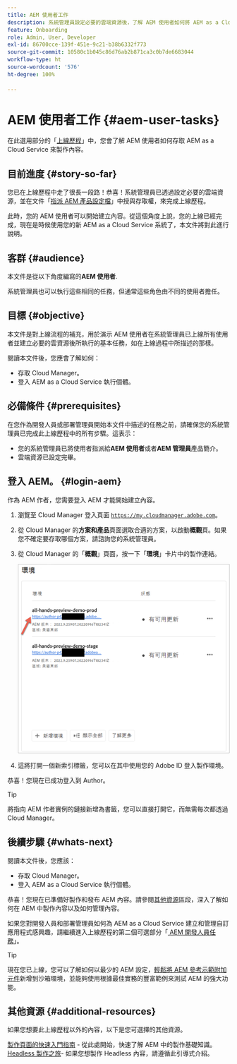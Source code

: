 ```yaml
---
title: AEM 使用者工作
description: 系統管理員設定必要的雲端資源後，了解 AEM 使用者如何將 AEM as a Cloud Service 存取以製作內容。
feature: Onboarding
role: Admin, User, Developer
exl-id: 86700cce-139f-451e-9c21-b38b6332f773
source-git-commit: 10580c1b045c86d76ab2b871ca3c0b7de6683044
workflow-type: ht
source-wordcount: '576'
ht-degree: 100%

---
```



# AEM 使用者工作 {#aem-user-tasks}

在此選用部分的「[上線歷程](overview.md)」中，您會了解 AEM 使用者如何存取 AEM as a Cloud Service 來製作內容。

## 目前進度 {#story-so-far}

您已在上線歷程中走了很長一段路！恭喜！系統管理員已透過設定必要的雲端資源，並在文件「[指派 AEM 產品設定檔](assign-profiles-aem.md)」中授與存取權，來完成上線歷程。

此時，您的 AEM 使用者可以開始建立內容。從這個角度上說，您的上線已經完成，現在是時候使用您的新 AEM as a Cloud Service 系統了，本文件將對此進行說明。

## 客群 {#audience}

本文件是從以下角度編寫的&#x200B;**AEM 使用者**.

系統管理員也可以執行這些相同的任務，但通常這些角色由不同的使用者擔任。

## 目標 {#objective}

本文件是對上線流程的補充，用於演示 AEM 使用者在系統管理員已上線所有使用者並建立必要的雲資源後所執行的基本任務，如在上線過程中所描述的那樣。

閱讀本文件後，您應會了解如何：

* 存取 Cloud Manager。
* 登入 AEM as a Cloud Service 執行個體。

## 必備條件 {#prerequisites}

在您作為開發人員或部署管理員開始本文件中描述的任務之前，請確保您的系統管理員已完成此上線歷程中的所有步驟。這表示：

* 您的系統管理員已將使用者指派給&#x200B;**AEM 使用者**&#x200B;或者&#x200B;**AEM 管理員**&#x200B;產品簡介。
* 雲端資源已設定完畢。

## 登入 AEM。 {#login-aem}

作為 AEM 作者，您需要登入 AEM 才能開始建立內容。

1. 瀏覽至 Cloud Manager 登入頁面 [`https://my.cloudmanager.adobe.com`](https://my.cloudmanager.adobe.com/)。

1. 從 Cloud Manager 的&#x200B;**方案和產品**&#x200B;頁面選取合適的方案，以啟動&#x200B;**概觀**&#x200B;頁。如果您不確定要存取哪個方案，請諮詢您的系統管理員。

1. 從 Cloud Manager 的「**概觀**」頁面，按一下「**環境**」卡片中的製作連結。

   ![環境卡片](/help/journey-onboarding/assets/author-environ.png)

1. 這將打開一個新索引標籤，您可以在其中使用您的 Adobe ID 登入製作環境。

恭喜！您現在已成功登入到 Author。

>[!TIP]
>
>將指向 AEM 作者實例的鏈接新增為書籤，您可以直接打開它，而無需每次都透過 Cloud Manager。

## 後續步驟 {#whats-next}

閱讀本文件後，您應該：

* 存取 Cloud Manager。
* 登入 AEM as a Cloud Service 執行個體。

恭喜！您現在已準備好製作和發布 AEM 內容。請參閱[其他資源](#additional-resources)區段，深入了解如何在 AEM 中製作內容以及如何管理內容。

如果您對開發人員和部署管理員如何為 AEM as a Cloud Service 建立和管理自訂應用程式感興趣，請繼續進入上線歷程的第二個可選部分「[ AEM 開發人員任務](developers.md)」。

>[!TIP]
>
>現在您已上線，您可以了解如何以最少的 AEM 設定，[輕鬆將 AEM 參考示範附加元件](/help/journey-sites/demos-add-on/overview.md)新增到沙箱環境，並能夠使用根據最佳實務的豐富範例來測試 AEM 的強大功能。

## 其他資源 {#additional-resources}

如果您想要此上線歷程以外的內容，以下是您可選擇的其他資源。

[製作頁面的快速入門指南](/help/sites-cloud/authoring/quick-start.md) - 從此處開始，快速了解 AEM 中的製作基礎知識。
[Headless 製作之旅](/help/journey-headless/author/overview.md)- 如果您想製作 Headless 內容，請遵循此引導式介紹。
